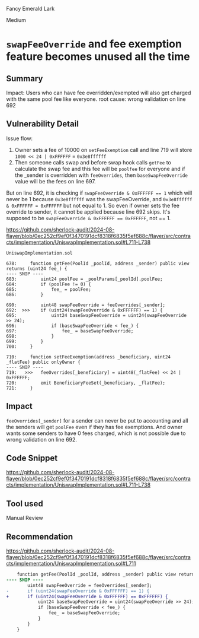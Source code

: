 Fancy Emerald Lark

Medium

# `swapFeeOverride` and fee exemption feature  becomes unused all the time

## Summary
Impact: Users who can have fee overridden/exempted will also get charged with the same pool fee like everyone.
root cause: wrong validation on line 692

## Vulnerability Detail

Issue flow:
1. Owner sets a fee of 10000 on `setFeeExemption` call and line 719 will store `1000 << 24 | 0xFFFFFF` = `0x3e8ffffff`
2. Then someone calls swap and before swap hook calls `getFee` to calculate the swap fee and this fee will be `poolfee` for everyone and if the _sender is overridden with `feeOverrides`, then `baseSwapFeeOverride` value will be the fees on line 697.

But on line 692, it is checking if `swapFeeOverride & 0xFFFFFF == 1` which will never be 1 because `0x3e8ffffff` was the swapFeeOverride, and   `0x3e8ffffff & 0xFFFFFF = 0xFFFFFF` but not equal to 1. So even if owner sets the fee override to sender, it cannot be applied because line 692 skips. It's supposed to be `swapFeeOverride & 0xFFFFFF == 0xFFFFFF`, not == 1.

https://github.com/sherlock-audit/2024-08-flayer/blob/0ec252cf9ef0f3470191dcf8318f6835f5ef688c/flayer/src/contracts/implementation/UniswapImplementation.sol#L711-L738

```solidity
UniswapImplementation.sol

678:     function getFee(PoolId _poolId, address _sender) public view returns (uint24 fee_) {
---- SNIP ----
683:         uint24 poolFee = _poolParams[_poolId].poolFee;
684:         if (poolFee != 0) {
685:             fee_ = poolFee;
686:         }

690:         uint48 swapFeeOverride = feeOverrides[_sender];
692:  >>>    if (uint24(swapFeeOverride & 0xFFFFFF) == 1) {
695:             uint24 baseSwapFeeOverride = uint24(swapFeeOverride >> 24);
696:             if (baseSwapFeeOverride < fee_) {
697:                 fee_ = baseSwapFeeOverride;
698:             }
699:         }
700:     }

710:     function setFeeExemption(address _beneficiary, uint24 _flatFee) public onlyOwner {
---- SNIP ----
719:   >>>   feeOverrides[_beneficiary] = uint48(_flatFee) << 24 | 0xFFFFFF;
720:         emit BeneficiaryFeeSet(_beneficiary, _flatFee);
721:     }

```


## Impact
`feeOverrides[_sender]` for a sender can never be put to accounting and all the senders will get `poolFee` even if they has fee exemptions. And owner wants some senders to have 0 fees charged, which is not possible due to wrong validation on line 692.

## Code Snippet
https://github.com/sherlock-audit/2024-08-flayer/blob/0ec252cf9ef0f3470191dcf8318f6835f5ef688c/flayer/src/contracts/implementation/UniswapImplementation.sol#L711-L738

## Tool used

Manual Review

## Recommendation

https://github.com/sherlock-audit/2024-08-flayer/blob/0ec252cf9ef0f3470191dcf8318f6835f5ef688c/flayer/src/contracts/implementation/UniswapImplementation.sol#L711

```diff
    function getFee(PoolId _poolId, address _sender) public view returns (uint24 fee_) {
---- SNIP ----
        uint48 swapFeeOverride = feeOverrides[_sender];
-       if (uint24(swapFeeOverride & 0xFFFFFF) == 1) {
+       if (uint24(swapFeeOverride & 0xFFFFFF) == 0xFFFFFF) {
            uint24 baseSwapFeeOverride = uint24(swapFeeOverride >> 24);
            if (baseSwapFeeOverride < fee_) {
                fee_ = baseSwapFeeOverride;
            }
        }
    }
```